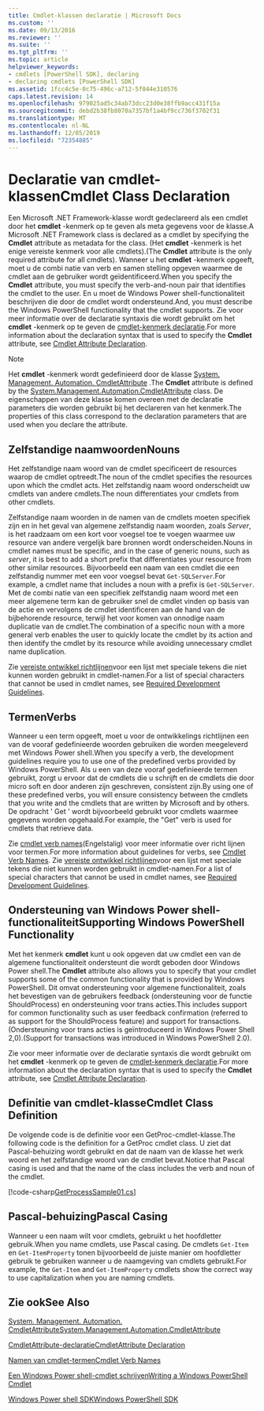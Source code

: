 ```yaml
---
title: Cmdlet-klassen declaratie | Microsoft Docs
ms.custom: ''
ms.date: 09/13/2016
ms.reviewer: ''
ms.suite: ''
ms.tgt_pltfrm: ''
ms.topic: article
helpviewer_keywords:
- cmdlets [PowerShell SDK], declaring
- declaring cmdlets [PowerShell SDK]
ms.assetid: 1fcc4c5e-0c75-496c-a712-5f844e310576
caps.latest.revision: 14
ms.openlocfilehash: 979025ad5c34ab73dcc23d0e38ffb9acc431f15a
ms.sourcegitcommit: debd2b38fb8070a7357bf1a4bf9cc736f3702f31
ms.translationtype: MT
ms.contentlocale: nl-NL
ms.lasthandoff: 12/05/2019
ms.locfileid: "72354885"
---
```

# <a name="cmdlet-class-declaration"></a><span data-ttu-id="94736-102">Declaratie van cmdlet-klassen</span><span class="sxs-lookup"><span data-stu-id="94736-102">Cmdlet Class Declaration</span></span>

<span data-ttu-id="94736-103">Een Microsoft .NET Framework-klasse wordt gedeclareerd als een cmdlet door het **cmdlet** -kenmerk op te geven als meta gegevens voor de klasse.</span><span class="sxs-lookup"><span data-stu-id="94736-103">A Microsoft .NET Framework class is declared as a cmdlet by specifying the **Cmdlet** attribute as metadata for the class.</span></span> <span data-ttu-id="94736-104">(Het **cmdlet** -kenmerk is het enige vereiste kenmerk voor alle cmdlets).</span><span class="sxs-lookup"><span data-stu-id="94736-104">(The **Cmdlet** attribute is the only required attribute for all cmdlets).</span></span> <span data-ttu-id="94736-105">Wanneer u het **cmdlet** -kenmerk opgeeft, moet u de combi natie van verb en samen stelling opgeven waarmee de cmdlet aan de gebruiker wordt geïdentificeerd.</span><span class="sxs-lookup"><span data-stu-id="94736-105">When you specify the **Cmdlet** attribute, you must specify the verb-and-noun pair that identifies the cmdlet to the user.</span></span> <span data-ttu-id="94736-106">En u moet de Windows Power shell-functionaliteit beschrijven die door de cmdlet wordt ondersteund.</span><span class="sxs-lookup"><span data-stu-id="94736-106">And, you must describe the Windows PowerShell functionality that the cmdlet supports.</span></span> <span data-ttu-id="94736-107">Zie voor meer informatie over de declaratie syntaxis die wordt gebruikt om het **cmdlet** -kenmerk op te geven de [cmdlet-kenmerk declaratie](./cmdlet-attribute-declaration.md).</span><span class="sxs-lookup"><span data-stu-id="94736-107">For more information about the declaration syntax that is used to specify the **Cmdlet** attribute, see [Cmdlet Attribute Declaration](./cmdlet-attribute-declaration.md).</span></span>

> [!NOTE]
> <span data-ttu-id="94736-108">Het **cmdlet** -kenmerk wordt gedefinieerd door de klasse [System. Management. Automation. CmdletAttribute](/dotnet/api/System.Management.Automation.CmdletAttribute) .</span><span class="sxs-lookup"><span data-stu-id="94736-108">The **Cmdlet** attribute is defined by the [System.Management.Automation.CmdletAttribute](/dotnet/api/System.Management.Automation.CmdletAttribute) class.</span></span> <span data-ttu-id="94736-109">De eigenschappen van deze klasse komen overeen met de declaratie parameters die worden gebruikt bij het declareren van het kenmerk.</span><span class="sxs-lookup"><span data-stu-id="94736-109">The properties of this class correspond to the declaration parameters that are used when you declare the attribute.</span></span>

## <a name="nouns"></a><span data-ttu-id="94736-110">Zelfstandige naamwoorden</span><span class="sxs-lookup"><span data-stu-id="94736-110">Nouns</span></span>

<span data-ttu-id="94736-111">Het zelfstandige naam woord van de cmdlet specificeert de resources waarop de cmdlet optreedt.</span><span class="sxs-lookup"><span data-stu-id="94736-111">The noun of the cmdlet specifies the resources upon which the cmdlet acts.</span></span> <span data-ttu-id="94736-112">Het zelfstandig naam woord onderscheidt uw cmdlets van andere cmdlets.</span><span class="sxs-lookup"><span data-stu-id="94736-112">The noun differentiates your cmdlets from other cmdlets.</span></span>

<span data-ttu-id="94736-113">Zelfstandige naam woorden in de namen van de cmdlets moeten specifiek zijn en in het geval van algemene zelfstandig naam woorden, zoals *Server*, is het raadzaam om een kort voor voegsel toe te voegen waarmee uw resource van andere vergelijk bare bronnen wordt onderscheiden.</span><span class="sxs-lookup"><span data-stu-id="94736-113">Nouns in cmdlet names must be specific, and in the case of generic nouns, such as *server*, it is best to add a short prefix that differentiates your resource from other similar resources.</span></span> <span data-ttu-id="94736-114">Bijvoorbeeld een naam van een cmdlet die een zelfstandig nummer met een voor voegsel bevat `Get-SQLServer`.</span><span class="sxs-lookup"><span data-stu-id="94736-114">For example, a cmdlet name that includes a noun with a prefix is `Get-SQLServer`.</span></span> <span data-ttu-id="94736-115">Met de combi natie van een specifiek zelfstandig naam woord met een meer algemene term kan de gebruiker snel de cmdlet vinden op basis van de actie en vervolgens de cmdlet identificeren aan de hand van de bijbehorende resource, terwijl het voor komen van onnodige naam duplicatie van de cmdlet.</span><span class="sxs-lookup"><span data-stu-id="94736-115">The combination of a specific noun with a more general verb enables the user to quickly locate the cmdlet by its action and then identify the cmdlet by its resource while avoiding unnecessary cmdlet name duplication.</span></span>

<span data-ttu-id="94736-116">Zie [vereiste ontwikkel richtlijnen](./required-development-guidelines.md)voor een lijst met speciale tekens die niet kunnen worden gebruikt in cmdlet-namen.</span><span class="sxs-lookup"><span data-stu-id="94736-116">For a list of special characters that cannot be used in cmdlet names, see [Required Development Guidelines](./required-development-guidelines.md).</span></span>

## <a name="verbs"></a><span data-ttu-id="94736-117">Termen</span><span class="sxs-lookup"><span data-stu-id="94736-117">Verbs</span></span>

<span data-ttu-id="94736-118">Wanneer u een term opgeeft, moet u voor de ontwikkelings richtlijnen een van de vooraf gedefinieerde woorden gebruiken die worden meegeleverd met Windows Power shell.</span><span class="sxs-lookup"><span data-stu-id="94736-118">When you specify a verb, the development guidelines require you to use one of the predefined verbs provided by Windows PowerShell.</span></span> <span data-ttu-id="94736-119">Als u een van deze vooraf gedefinieerde termen gebruikt, zorgt u ervoor dat de cmdlets die u schrijft en de cmdlets die door micro soft en door anderen zijn geschreven, consistent zijn.</span><span class="sxs-lookup"><span data-stu-id="94736-119">By using one of these predefined verbs, you will ensure consistency between the cmdlets that you write and the cmdlets that are written by Microsoft and by others.</span></span> <span data-ttu-id="94736-120">De opdracht ' Get ' wordt bijvoorbeeld gebruikt voor cmdlets waarmee gegevens worden opgehaald.</span><span class="sxs-lookup"><span data-stu-id="94736-120">For example, the "Get" verb is used for cmdlets that retrieve data.</span></span>

<span data-ttu-id="94736-121">Zie [cmdlet verb names](./approved-verbs-for-windows-powershell-commands.md)(Engelstalig) voor meer informatie over richt lijnen voor termen.</span><span class="sxs-lookup"><span data-stu-id="94736-121">For more information about guidelines for verbs, see [Cmdlet Verb Names](./approved-verbs-for-windows-powershell-commands.md).</span></span> <span data-ttu-id="94736-122">Zie [vereiste ontwikkel richtlijnen](./required-development-guidelines.md)voor een lijst met speciale tekens die niet kunnen worden gebruikt in cmdlet-namen.</span><span class="sxs-lookup"><span data-stu-id="94736-122">For a list of special characters that cannot be used in cmdlet names, see [Required Development Guidelines](./required-development-guidelines.md).</span></span>

## <a name="supporting-windows-powershell-functionality"></a><span data-ttu-id="94736-123">Ondersteuning van Windows Power shell-functionaliteit</span><span class="sxs-lookup"><span data-stu-id="94736-123">Supporting Windows PowerShell Functionality</span></span>

<span data-ttu-id="94736-124">Met het kenmerk **cmdlet** kunt u ook opgeven dat uw cmdlet een van de algemene functionaliteit ondersteunt die wordt geboden door Windows Power shell.</span><span class="sxs-lookup"><span data-stu-id="94736-124">The **Cmdlet** attribute also allows you to specify that your cmdlet supports some of the common functionality that is provided by Windows PowerShell.</span></span> <span data-ttu-id="94736-125">Dit omvat ondersteuning voor algemene functionaliteit, zoals het bevestigen van de gebruikers feedback (ondersteuning voor de functie ShouldProcess) en ondersteuning voor trans acties.</span><span class="sxs-lookup"><span data-stu-id="94736-125">This includes support for common functionality such as user feedback confirmation (referred to as support for the ShouldProcess feature) and support for transactions.</span></span> <span data-ttu-id="94736-126">(Ondersteuning voor trans acties is geïntroduceerd in Windows Power Shell 2,0).</span><span class="sxs-lookup"><span data-stu-id="94736-126">(Support for transactions was introduced in Windows PowerShell 2.0).</span></span>

<span data-ttu-id="94736-127">Zie voor meer informatie over de declaratie syntaxis die wordt gebruikt om het **cmdlet** -kenmerk op te geven de [cmdlet-kenmerk declaratie](./cmdlet-attribute-declaration.md).</span><span class="sxs-lookup"><span data-stu-id="94736-127">For more information about the declaration syntax that is used to specify the **Cmdlet** attribute, see [Cmdlet Attribute Declaration](./cmdlet-attribute-declaration.md).</span></span>

## <a name="cmdlet-class-definition"></a><span data-ttu-id="94736-128">Definitie van cmdlet-klasse</span><span class="sxs-lookup"><span data-stu-id="94736-128">Cmdlet Class Definition</span></span>

<span data-ttu-id="94736-129">De volgende code is de definitie voor een GetProc-cmdlet-klasse.</span><span class="sxs-lookup"><span data-stu-id="94736-129">The following code is the definition for a GetProc cmdlet class.</span></span> <span data-ttu-id="94736-130">U ziet dat Pascal-behuizing wordt gebruikt en dat de naam van de klasse het werk woord en het zelfstandige woord van de cmdlet bevat.</span><span class="sxs-lookup"><span data-stu-id="94736-130">Notice that Pascal casing is used and that the name of the class includes the verb and noun of the cmdlet.</span></span>

[!code-csharp[GetProcessSample01.cs](../../../../powershell-sdk-samples/SDK-2.0/csharp/GetProcessSample01/GetProcessSample01.cs#L33-L34 "GetProcessSample01.cs")]

## <a name="pascal-casing"></a><span data-ttu-id="94736-131">Pascal-behuizing</span><span class="sxs-lookup"><span data-stu-id="94736-131">Pascal Casing</span></span>

<span data-ttu-id="94736-132">Wanneer u een naam wilt voor cmdlets, gebruikt u het hoofdletter gebruik.</span><span class="sxs-lookup"><span data-stu-id="94736-132">When you name cmdlets, use Pascal casing.</span></span> <span data-ttu-id="94736-133">De cmdlets `Get-Item` en `Get-ItemProperty` tonen bijvoorbeeld de juiste manier om hoofdletter gebruik te gebruiken wanneer u de naamgeving van cmdlets gebruikt.</span><span class="sxs-lookup"><span data-stu-id="94736-133">For example, the `Get-Item` and `Get-ItemProperty` cmdlets show the correct way to use capitalization when you are naming cmdlets.</span></span>

## <a name="see-also"></a><span data-ttu-id="94736-134">Zie ook</span><span class="sxs-lookup"><span data-stu-id="94736-134">See Also</span></span>

[<span data-ttu-id="94736-135">System. Management. Automation. CmdletAttribute</span><span class="sxs-lookup"><span data-stu-id="94736-135">System.Management.Automation.CmdletAttribute</span></span>](/dotnet/api/System.Management.Automation.CmdletAttribute)

[<span data-ttu-id="94736-136">CmdletAttribute-declaratie</span><span class="sxs-lookup"><span data-stu-id="94736-136">CmdletAttribute Declaration</span></span>](./cmdlet-attribute-declaration.md)

[<span data-ttu-id="94736-137">Namen van cmdlet-termen</span><span class="sxs-lookup"><span data-stu-id="94736-137">Cmdlet Verb Names</span></span>](./approved-verbs-for-windows-powershell-commands.md)

[<span data-ttu-id="94736-138">Een Windows Power shell-cmdlet schrijven</span><span class="sxs-lookup"><span data-stu-id="94736-138">Writing a Windows PowerShell Cmdlet</span></span>](./writing-a-windows-powershell-cmdlet.md)

[<span data-ttu-id="94736-139">Windows Power shell SDK</span><span class="sxs-lookup"><span data-stu-id="94736-139">Windows PowerShell SDK</span></span>](../windows-powershell-reference.md)

